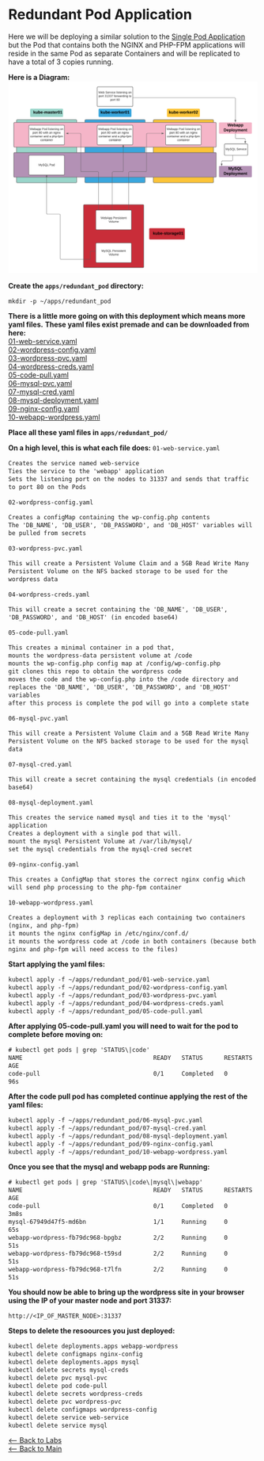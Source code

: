 # Redundant Pod Application
  
Here we will be deploying a similar solution to the [Single Pod Application](../Labs/single.md) but the Pod that contains both the NGINX and PHP-FPM applications will reside in the same Pod as separate Containers and will be replicated to have a total of 3 copies running.
  
**Here is a Diagram:**
![Image description](../../Diagrams/redundant_lab.png)
  
**Create the `apps/redundant_pod` directory:**
```
mkdir -p ~/apps/redundant_pod
```

**There is a little more going on with this deployment which means more yaml files.**
**These yaml files exist premade and can be downloaded from here:**  
[01-web-service.yaml](./Yaml_Files/01-web-service.yaml)  
[02-wordpress-config.yaml](./Yaml_Files/02-wordpress-config.yaml)  
[03-wordpress-pvc.yaml](./Yaml_Files/03-wordpress-pvc.yaml)  
[04-wordpress-creds.yaml](./Yaml_Files/04-wordpress-creds.yaml)  
[05-code-pull.yaml](./Yaml_Files/05-code-pull.yaml)  
[06-mysql-pvc.yaml](./Yaml_Files/06-mysql-pvc.yaml)  
[07-mysql-cred.yaml](./Yaml_Files/07-mysql-cred.yaml)  
[08-mysql-deployment.yaml](./Yaml_Files/08-mysql-deployment.yaml)  
[09-nginx-config.yaml](./Yaml_Files/09-nginx-config.yaml)  
[10-webapp-wordpress.yaml](./Yaml_Files/10-webapp-wordpress.yaml)  
  
**Place all these yaml files in `apps/redundant_pod/`**
  
**On a high level, this is what each file does:**
`01-web-service.yaml`
```
Creates the service named web-service
Ties the service to the 'webapp' application
Sets the listening port on the nodes to 31337 and sends that traffic to port 80 on the Pods 
```
  
`02-wordpress-config.yaml`
```
Creates a configMap containing the wp-config.php contents
The 'DB_NAME', 'DB_USER', 'DB_PASSWORD', and 'DB_HOST' variables will be pulled from secrets
```
  
`03-wordpress-pvc.yaml`
```
This will create a Persistent Volume Claim and a 5GB Read Write Many Persistent Volume on the NFS backed storage to be used for the wordpress data
```
  
`04-wordpress-creds.yaml`
```
This will create a secret containing the 'DB_NAME', 'DB_USER', 'DB_PASSWORD', and 'DB_HOST' (in encoded base64)
```
  
`05-code-pull.yaml`
```
This creates a minimal container in a pod that,
mounts the wordpress-data persistent volume at /code
mounts the wp-config.php config map at /config/wp-config.php
git clones this repo to obtain the wordpress code
moves the code and the wp-config.php into the /code directory and replaces the 'DB_NAME', 'DB_USER', 'DB_PASSWORD', and 'DB_HOST' variables
after this process is complete the pod will go into a complete state
```
  
`06-mysql-pvc.yaml`
```
This will create a Persistent Volume Claim and a 5GB Read Write Many Persistent Volume on the NFS backed storage to be used for the mysql data
```
  
`07-mysql-cred.yaml`
```
This will create a secret containing the mysql credentials (in encoded base64)
```
  
`08-mysql-deployment.yaml`
```
This creates the service named mysql and ties it to the 'mysql' application
Creates a deployment with a single pod that will.
mount the mysql Persistent Volume at /var/lib/mysql/
set the mysql credentials from the mysql-cred secret
```
  
`09-nginx-config.yaml`
```
This creates a ConfigMap that stores the correct nginx config which will send php processing to the php-fpm container
```
  
`10-webapp-wordpress.yaml`
```
Creates a deployment with 3 replicas each containing two containers (nginx, and php-fpm)
it mounts the nginx configMap in /etc/nginx/conf.d/
it mounts the wordpress code at /code in both containers (because both nginx and php-fpm will need access to the files)
```
  
**Start applying the yaml files:**
```
kubectl apply -f ~/apps/redundant_pod/01-web-service.yaml
kubectl apply -f ~/apps/redundant_pod/02-wordpress-config.yaml
kubectl apply -f ~/apps/redundant_pod/03-wordpress-pvc.yaml
kubectl apply -f ~/apps/redundant_pod/04-wordpress-creds.yaml
kubectl apply -f ~/apps/redundant_pod/05-code-pull.yaml
```
  
**After applying 05-code-pull.yaml you will need to wait for the pod to complete before moving on:**
```
# kubectl get pods | grep 'STATUS\|code'
NAME                                     READY   STATUS      RESTARTS   AGE
code-pull                                0/1     Completed   0          96s
```
  
**After the code pull pod has completed continue applying the rest of the yaml files:**
```
kubectl apply -f ~/apps/redundant_pod/06-mysql-pvc.yaml
kubectl apply -f ~/apps/redundant_pod/07-mysql-cred.yaml
kubectl apply -f ~/apps/redundant_pod/08-mysql-deployment.yaml
kubectl apply -f ~/apps/redundant_pod/09-nginx-config.yaml
kubectl apply -f ~/apps/redundant_pod/10-webapp-wordpress.yaml
```
  
**Once you see that the mysql and webapp pods are Running:**
```
# kubectl get pods | grep 'STATUS\|code\|mysql\|webapp'
NAME                                     READY   STATUS      RESTARTS   AGE
code-pull                                0/1     Completed   0          3m8s
mysql-67949d47f5-md6bn                   1/1     Running     0          65s
webapp-wordpress-fb79dc968-bpgbz         2/2     Running     0          51s
webapp-wordpress-fb79dc968-t59sd         2/2     Running     0          51s
webapp-wordpress-fb79dc968-t7lfn         2/2     Running     0          51s
```

**You should now be able to bring up the wordpress site in your browser using the IP of your master node and port 31337:**
```
http://<IP_OF_MASTER_NODE>:31337
```
  
**Steps to delete the resoources you just deployed:**
```
kubectl delete deployments.apps webapp-wordpress
kubectl delete configmaps nginx-config
kubectl delete deployments.apps mysql
kubectl delete secrets mysql-creds
kubectl delete pvc mysql-pvc
kubectl delete pod code-pull
kubectl delete secrets wordpress-creds
kubectl delete pvc wordpress-pvc
kubectl delete configmaps wordpress-config
kubectl delete service web-service
kubectl delete service mysql
```
  
[<-- Back to Labs](../README.md)  
[<-- Back to Main](../../README.md)
